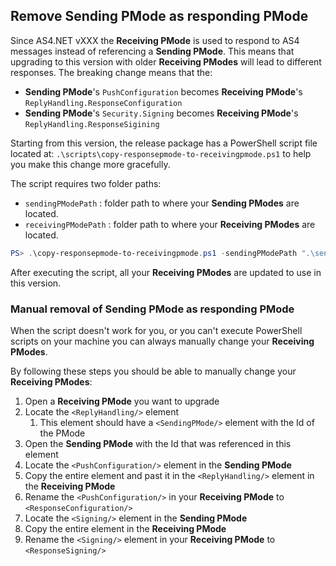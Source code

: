 ## Remove Sending PMode as responding PMode

Since <span>AS4.NET</span> vXXX the **Receiving PMode** is used to respond to AS4 messages instead of referencing a **Sending PMode**.
This means that upgrading to this version with older **Receiving PModes** will lead to different responses. The breaking change means that the:

- **Sending PMode**'s `PushConfiguration` becomes **Receiving PMode**'s `ReplyHandling.ResponseConfiguration`
- **Sending PMode**'s `Security.Signing` becomes **Receiving PMode**'s `ReplyHandling.ResponseSigining`

Starting from this version, the release package has a PowerShell script file located at: `.\scripts\copy-responsepmode-to-receivingpmode.ps1` to help you make this change more gracefully.

The script requires two folder paths:

- `sendingPModePath` : folder path to where your **Sending PModes** are located.
- `receivingPModePath` : folder path to where your **Receiving PModes** are located.

```powershell
PS> .\copy-responsepmode-to-receivingpmode.ps1 -sendingPModePath ".\send-pmodes" -receivingPModePath ".\receive-pmodes"
```

After executing the script, all your **Receiving PModes** are updated to use in this version.

### Manual removal of Sending PMode as responding PMode

When the script doesn't work for you, or you can't execute PowerShell scripts on your machine you can always manually change your **Receiving PModes**.

By following these steps you should be able to manually change your **Receiving PModes**:

1. Open a **Receiving PMode** you want to upgrade
2. Locate the `<ReplyHandling/>` element
   1. This element should have a `<SendingPMode/>` element with the Id of the PMode
3. Open the **Sending PMode** with the Id that was referenced in this element
4. Locate the `<PushConfiguration/>` element in the **Sending PMode**
5. Copy the entire element and past it in the `<ReplyHandling/>` element in the **Receiving PMode**
6. Rename the `<PushConfiguration/>` in your **Receiving PMode** to `<ResponseConfiguration/>`
7. Locate the `<Signing/>` element in the **Sending PMode**
8. Copy the entire element in the **Receiving PMode**
9. Rename the `<Signing/>` element in your **Receiving PMode** to `<ResponseSigning/>`
